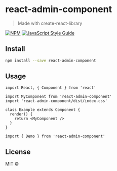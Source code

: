 # react-admin-component

> Made with create-react-library

[![NPM](https://img.shields.io/npm/v/react-admin-component.svg)](https://www.npmjs.com/package/react-admin-component) [![JavaScript Style Guide](https://img.shields.io/badge/code_style-standard-brightgreen.svg)](https://standardjs.com)

## Install

```bash
npm install --save react-admin-component
```

## Usage

```tsx
import React, { Component } from 'react'

import MyComponent from 'react-admin-component'
import 'react-admin-component/dist/index.css'

class Example extends Component {
  render() {
    return <MyComponent />
  }
}
```

```tsx
import { Demo } from 'react-admin-component'
```

## License

MIT © [](https://github.com/)
